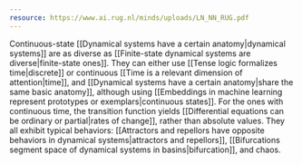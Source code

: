 ```yaml
---
resource: https://www.ai.rug.nl/minds/uploads/LN_NN_RUG.pdf
---
```


Continuous-state [[Dynamical systems have a certain anatomy|dynamical systems]] are as diverse as [[Finite-state dynamical systems are diverse|finite-state ones]]. They can either use [[Tense logic formalizes time|discrete]] or continuous [[Time is a relevant dimension of attention|time]], and [[Dynamical systems have a certain anatomy|share the same basic anatomy]], although using [[Embeddings in machine learning represent prototypes or exemplars|continuous states]]. For the ones with continuous time, the transition function yields [[Differential equations can be ordinary or partial|rates of change]], rather than absolute values. They all exhibit typical behaviors: [[Attractors and repellors have opposite behaviors in dynamical systems|attractors and repellors]], [[Bifurcations segment space of dynamical systems in basins|bifurcation]], and chaos.